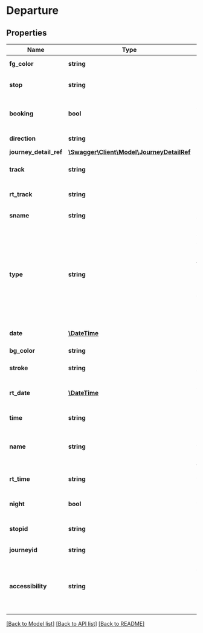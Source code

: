 # Departure

## Properties
Name | Type | Description | Notes
------------ | ------------- | ------------- | -------------
**fg_color** | **string** | Foregroundcolor of this line | 
**stop** | **string** | Contains the name of the stop/station | 
**booking** | **bool** | Will be true if this journey needs to be booked | [optional] 
**direction** | **string** | Direction information | 
**journey_detail_ref** | [**\Swagger\Client\Model\JourneyDetailRef**](JourneyDetailRef.md) |  | 
**track** | **string** | Track information, if available | 
**rt_track** | **string** | Realtime track information, if available | [optional] 
**sname** | **string** | Short name of the leg | 
**type** | **string** | The attribute type specifies the type of the departing journey. Valid values are VAS, LDT (Long Distance Train), REG (Regional train), BUS , BOAT, TRAM, TAXI (Taxi/Telebus) | 
**date** | [**\DateTime**](\DateTime.md) | Date in format YYYY-MM-DD | 
**bg_color** | **string** | Backgroundcolor of this line | 
**stroke** | **string** | Stroke style of this line | 
**rt_date** | [**\DateTime**](\DateTime.md) | Realtime date in format YYYY-MM-DD, if available | 
**time** | **string** | Time in format HH:MM | 
**name** | **string** | The attribute name specifies the name of the departing journey | 
**rt_time** | **string** | Realtime time in format HH:MM if available | 
**night** | **bool** | Will be true if this journey is a night journey | [optional] 
**stopid** | **string** | Contains the id of the stop/station | 
**journeyid** | **string** | Contains the id of the journey | 
**accessibility** | **string** | will only be set if the vehicle has wheelchair + ramp/lift or lowfloor according to realtime data | 

[[Back to Model list]](../README.md#documentation-for-models) [[Back to API list]](../README.md#documentation-for-api-endpoints) [[Back to README]](../README.md)


